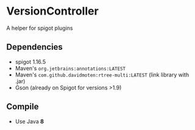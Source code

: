 # VersionController
A helper for spigot plugins

## Dependencies
- spigot 1.16.5
- Maven's `org.jetbrains:annotations:LATEST`
- Maven's `com.github.davidmoten:rtree-multi:LATEST` (link library with .jar)
- Gson (already on Spigot for versions >1.9)

## Compile
- Use Java **8**